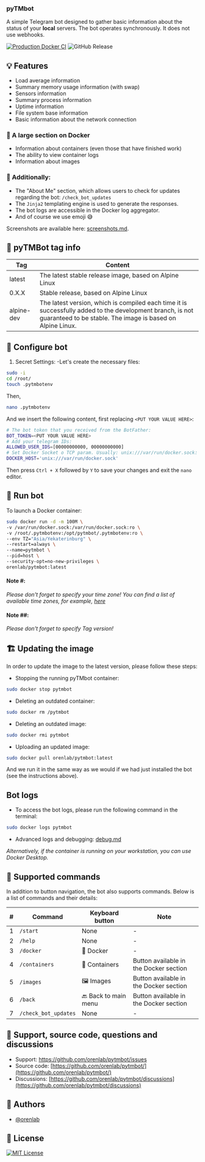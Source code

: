 ### pyTMbot

A simple Telegram bot designed to gather basic information about the status of your **local** servers. The bot operates
synchronously. It does not use webhooks.

[![Production Docker CI](https://github.com/orenlab/pytmbot/actions/workflows/prod-docker-ci.yml/badge.svg)](https://github.com/orenlab/pytmbot/actions/workflows/prod-docker-ci.yml)
![GitHub Release](https://img.shields.io/github/v/release/orenlab/pytmbot)

## 💡 Features

- Load average information
- Summary memory usage information (with swap)
- Sensors information
- Summary process information
- Uptime information
- File system base information
- Basic information about the network connection

### 🐳 A large section on Docker

- Information about containers (even those that have finished work)
- The ability to view container logs
- Information about images

### 🔖 Additionally:

- The "About Me" section, which allows users to check for updates regarding the bot: `/check_bot_updates`
- The `Jinja2` templating engine is used to generate the responses.
- The bot logs are accessible in the Docker log aggregator.
- And of course we use emoji 😅

Screenshots are available here: [screenshots.md](https://github.com/orenlab/pytmbot/blob/master/docs/screenshots.md).

## 🐋 pyTMBot tag info

| Tag        | Content                                                                                                                                                                 |
|------------|-------------------------------------------------------------------------------------------------------------------------------------------------------------------------|
| latest     | The latest stable release image, based on Alpine Linux                                                                                                                  |
| 0.X.X      | Stable release, based on Alpine Linux                                                                                                                                   |
| alpine-dev | The latest version, which is compiled each time it is successfully added to the development branch, is not guaranteed to be stable. The image is based on Alpine Linux. |

## 🧪 Configure bot

1. Secret Settings:
   -Let's create the necessary files:

```bash
sudo -i
cd /root/
touch .pytmbotenv
```

Then,

```bash
nano .pytmbotenv
```

And we insert the following content, first replacing `<PUT YOUR VALUE HERE>`:

```bash
# The bot token that you received from the BotFather:
BOT_TOKEN=<PUT YOUR VALUE HERE>
# Add your telegram IDs:
ALLOWED_USER_IDS=[00000000000, 00000000000]
# Set Docker Socket o TCP param. Usually: unix:///var/run/docker.sock: 
DOCKER_HOST='unix:///var/run/docker.sock'
```

Then press `Ctrl + X` followed by `Y` to save your changes and exit the `nano` editor.

## 🔌 Run bot

To launch a Docker container:

```bash
sudo docker run -d -m 100M \
-v /var/run/docker.sock:/var/run/docker.sock:ro \
-v /root/.pytmbotenv:/opt/pytmbot/.pytmbotenv:ro \
--env TZ="Asia/Yekaterinburg" \
--restart=always \
--name=pytmbot \
--pid=host \
--security-opt=no-new-privileges \
orenlab/pytmbot:latest
```

#### Note #:

_Please don't forget to specify your time zone! You can find a list of available time zones, for
example, [here](https://manpages.ubuntu.com/manpages/trusty/man3/DateTime::TimeZone::Catalog.3pm.html)_

#### Note ##:

_Please don't forget to specify Tag version!_

## 🏗 Updating the image

In order to update the image to the latest version, please follow these steps:

* Stopping the running pyTMbot container:

```bash
sudo docker stop pytmbot
```

* Deleting an outdated container:

```bash
sudo docker rm /pytmbot
```

* Deleting an outdated image:

```bash
sudo docker rmi pytmbot
```

* Uploading an updated image:

```bash
sudo docker pull orenlab/pytmbot:latest
```

And we run it in the same way as we would if we had just installed the bot (see the instructions above).

## Bot logs

- To access the bot logs, please run the following command in the terminal:

```bash
sudo docker logs pytmbot
```

- Advanced logs and debugging: [debug.md](https://github.com/orenlab/pytmbot/blob/master/docs/debug.md)

_Alternatively, if the container is running on your workstation, you can use Docker Desktop._

## 💢 Supported commands

In addition to button navigation, the bot also supports commands. Below is a list of commands and their details:

| # | Command              | Keyboard button      | Note                                   | 
|---|----------------------|----------------------|----------------------------------------|
| 1 | `/start`             | None                 | -                                      | 
| 2 | `/help`              | None                 | -                                      | 
| 3 | `/docker`            | 🐳 Docker            | -                                      |
| 4 | `/containers`        | 🧰 Containers        | Button available in the Docker section |
| 5 | `/images`            | 🖼️ Images           | Button available in the Docker section |
| 6 | `/back`              | 🔙 Back to main menu | Button available in the Docker section |
| 7 | `/check_bot_updates` | None                 | -                                      |

## 👾 Support, source code, questions and discussions

- Support: https://github.com/orenlab/pytmbot/issues
- Source code: [https://github.com/orenlab/pytmbot/](https://github.com/orenlab/pytmbot/)
- Discussions: [https://github.com/orenlab/pytmbot/discussions](https://github.com/orenlab/pytmbot/discussions)

## 🧬 Authors

- [@orenlab](https://github.com/orenlab)

## 📜 License

[![MIT License](https://img.shields.io/badge/License-MIT-green.svg)](https://choosealicense.com/licenses/mit/)
